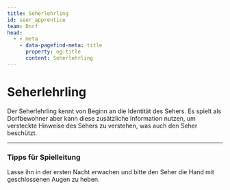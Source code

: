 ```yaml
---
title: Seherlehrling
id: seer_apprentice
team: Dorf
head:
  - - meta
    - data-pagefind-meta: title
      property: og:title
      content: Seherlehrling
---
```


# Seherlehrling <TeamBadge team="Dorf" />

Der Seherlehrling kennt von Beginn an die Identität des Sehers. Es spielt als Dorfbewohner aber kann diese zusätzliche Information nutzen, um versteckte Hinweise des Sehers zu verstehen, was auch den Seher beschützt.

---

### Tipps für Spielleitung

Lasse ihn in der ersten Nacht erwachen und bitte den Seher die Hand mit geschlossenen Augen zu heben.
